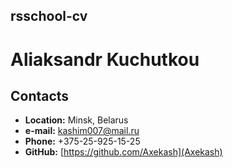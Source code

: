 ## rsschool-cv
# Aliaksandr Kuchutkou

## Contacts

* **Location:** Minsk, Belarus
* **e-mail:** kashim007@mail.ru
* **Phone:** +375-25-925-15-25
* **GitHub:** [https://github.com/Axekash](Axekash)
